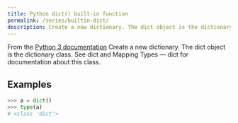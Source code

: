 ```yaml
---
title: Python dict() built-in function
permalink: /series/builtin-dict/
description: Create a new dictionary. The dict object is the dictionary class. See dict and Mapping Types — dict for documentation about this class.
---
```



<base-disclaimer>
  <base-disclaimer-title>
    From the <a target="_blank" href="https://docs.python.org/3/library/functions.html#dict">Python 3 documentation</a>
  </base-disclaimer-title>
  <base-disclaimer-content>
   Create a new dictionary. The dict object is the dictionary class. See dict and Mapping Types — dict for documentation about this class.
  </base-disclaimer-content>
</base-disclaimer>

## Examples

```python
>>> a = dict()
>>> type(a)
# <class 'dict'>
```

<!-- remove this tag to start editing this page -->
<empty-section />
<!-- remove this tag to start editing this page -->
